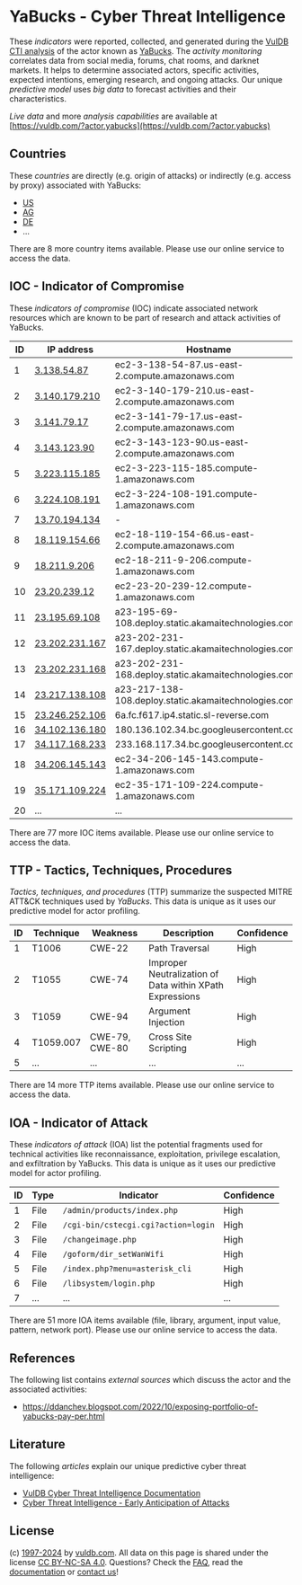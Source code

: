 # YaBucks - Cyber Threat Intelligence

These _indicators_ were reported, collected, and generated during the [VulDB CTI analysis](https://vuldb.com/?kb.cti) of the actor known as [YaBucks](https://vuldb.com/?actor.yabucks). The _activity monitoring_ correlates data from social media, forums, chat rooms, and darknet markets. It helps to determine associated actors, specific activities, expected intentions, emerging research, and ongoing attacks. Our unique _predictive model_ uses _big data_ to forecast activities and their characteristics.

_Live data_ and more _analysis capabilities_ are available at [https://vuldb.com/?actor.yabucks](https://vuldb.com/?actor.yabucks)

## Countries

These _countries_ are directly (e.g. origin of attacks) or indirectly (e.g. access by proxy) associated with YaBucks:

* [US](https://vuldb.com/?country.us)
* [AG](https://vuldb.com/?country.ag)
* [DE](https://vuldb.com/?country.de)
* ...

There are 8 more country items available. Please use our online service to access the data.

## IOC - Indicator of Compromise

These _indicators of compromise_ (IOC) indicate associated network resources which are known to be part of research and attack activities of YaBucks.

ID | IP address | Hostname | Campaign | Confidence
-- | ---------- | -------- | -------- | ----------
1 | [3.138.54.87](https://vuldb.com/?ip.3.138.54.87) | ec2-3-138-54-87.us-east-2.compute.amazonaws.com | - | Medium
2 | [3.140.179.210](https://vuldb.com/?ip.3.140.179.210) | ec2-3-140-179-210.us-east-2.compute.amazonaws.com | - | Medium
3 | [3.141.79.17](https://vuldb.com/?ip.3.141.79.17) | ec2-3-141-79-17.us-east-2.compute.amazonaws.com | - | Medium
4 | [3.143.123.90](https://vuldb.com/?ip.3.143.123.90) | ec2-3-143-123-90.us-east-2.compute.amazonaws.com | - | Medium
5 | [3.223.115.185](https://vuldb.com/?ip.3.223.115.185) | ec2-3-223-115-185.compute-1.amazonaws.com | - | Medium
6 | [3.224.108.191](https://vuldb.com/?ip.3.224.108.191) | ec2-3-224-108-191.compute-1.amazonaws.com | - | Medium
7 | [13.70.194.134](https://vuldb.com/?ip.13.70.194.134) | - | - | High
8 | [18.119.154.66](https://vuldb.com/?ip.18.119.154.66) | ec2-18-119-154-66.us-east-2.compute.amazonaws.com | - | Medium
9 | [18.211.9.206](https://vuldb.com/?ip.18.211.9.206) | ec2-18-211-9-206.compute-1.amazonaws.com | - | Medium
10 | [23.20.239.12](https://vuldb.com/?ip.23.20.239.12) | ec2-23-20-239-12.compute-1.amazonaws.com | - | Medium
11 | [23.195.69.108](https://vuldb.com/?ip.23.195.69.108) | a23-195-69-108.deploy.static.akamaitechnologies.com | - | High
12 | [23.202.231.167](https://vuldb.com/?ip.23.202.231.167) | a23-202-231-167.deploy.static.akamaitechnologies.com | - | High
13 | [23.202.231.168](https://vuldb.com/?ip.23.202.231.168) | a23-202-231-168.deploy.static.akamaitechnologies.com | - | High
14 | [23.217.138.108](https://vuldb.com/?ip.23.217.138.108) | a23-217-138-108.deploy.static.akamaitechnologies.com | - | High
15 | [23.246.252.106](https://vuldb.com/?ip.23.246.252.106) | 6a.fc.f617.ip4.static.sl-reverse.com | - | High
16 | [34.102.136.180](https://vuldb.com/?ip.34.102.136.180) | 180.136.102.34.bc.googleusercontent.com | - | Medium
17 | [34.117.168.233](https://vuldb.com/?ip.34.117.168.233) | 233.168.117.34.bc.googleusercontent.com | - | Medium
18 | [34.206.145.143](https://vuldb.com/?ip.34.206.145.143) | ec2-34-206-145-143.compute-1.amazonaws.com | - | Medium
19 | [35.171.109.224](https://vuldb.com/?ip.35.171.109.224) | ec2-35-171-109-224.compute-1.amazonaws.com | - | Medium
20 | ... | ... | ... | ...

There are 77 more IOC items available. Please use our online service to access the data.

## TTP - Tactics, Techniques, Procedures

_Tactics, techniques, and procedures_ (TTP) summarize the suspected MITRE ATT&CK techniques used by _YaBucks_. This data is unique as it uses our predictive model for actor profiling.

ID | Technique | Weakness | Description | Confidence
-- | --------- | -------- | ----------- | ----------
1 | T1006 | CWE-22 | Path Traversal | High
2 | T1055 | CWE-74 | Improper Neutralization of Data within XPath Expressions | High
3 | T1059 | CWE-94 | Argument Injection | High
4 | T1059.007 | CWE-79, CWE-80 | Cross Site Scripting | High
5 | ... | ... | ... | ...

There are 14 more TTP items available. Please use our online service to access the data.

## IOA - Indicator of Attack

These _indicators of attack_ (IOA) list the potential fragments used for technical activities like reconnaissance, exploitation, privilege escalation, and exfiltration by YaBucks. This data is unique as it uses our predictive model for actor profiling.

ID | Type | Indicator | Confidence
-- | ---- | --------- | ----------
1 | File | `/admin/products/index.php` | High
2 | File | `/cgi-bin/cstecgi.cgi?action=login` | High
3 | File | `/changeimage.php` | High
4 | File | `/goform/dir_setWanWifi` | High
5 | File | `/index.php?menu=asterisk_cli` | High
6 | File | `/libsystem/login.php` | High
7 | ... | ... | ...

There are 51 more IOA items available (file, library, argument, input value, pattern, network port). Please use our online service to access the data.

## References

The following list contains _external sources_ which discuss the actor and the associated activities:

* https://ddanchev.blogspot.com/2022/10/exposing-portfolio-of-yabucks-pay-per.html

## Literature

The following _articles_ explain our unique predictive cyber threat intelligence:

* [VulDB Cyber Threat Intelligence Documentation](https://vuldb.com/?kb.cti)
* [Cyber Threat Intelligence - Early Anticipation of Attacks](https://www.scip.ch/en/?labs.20201022)

## License

(c) [1997-2024](https://vuldb.com/?kb.changelog) by [vuldb.com](https://vuldb.com/?kb.about). All data on this page is shared under the license [CC BY-NC-SA 4.0](https://creativecommons.org/licenses/by-nc-sa/4.0/). Questions? Check the [FAQ](https://vuldb.com/?kb.faq), read the [documentation](https://vuldb.com/?kb) or [contact us](https://vuldb.com/?contact)!
